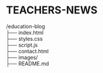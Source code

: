 # TEACHERS-NEWS
/education-blog  
 ├── index.html  
 ├── styles.css  
 ├── script.js  
 ├── contact.html  
 ├── images/  
 ├── README.md
